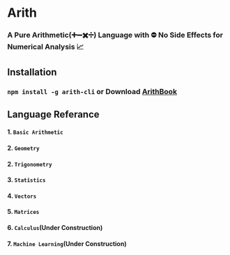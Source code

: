 # Arith
### A Pure Arithmetic(➕➖✖️➗) Language with ⛔ No Side Effects for Numerical Analysis 📈

## Installation

### `npm install -g arith-cli` or Download [ArithBook]()

## Language Referance

#### 1. `Basic Arithmetic`
#### 2. `Geometry`
#### 2. `Trigonometry`
#### 3. `Statistics`
#### 4. `Vectors`
#### 5. `Matrices`
#### 6. `Calculus`(Under Construction)
#### 7. `Machine Learning`(Under Construction)
